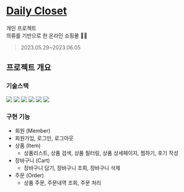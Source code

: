 # [Daily Closet](https://nextjs-commerce-red-nine.vercel.app/)
개인 프로젝트<br>
의류를 기반으로 한 온라인 쇼핑몰 👕👖
> 2023.05.29~2023.06.05
## 프로젝트 개요
### 기술스택
  <img src="https://img.shields.io/badge/HTML5-E34F26?style=flat-square&logo=HTML5&logoColor=white"/></a>
  <img src="https://img.shields.io/badge/CSS3-1572B6?style=flat-square&logo=CSS3&logoColor=white"/></a>
  <img src="https://img.shields.io/badge/typescript-3178C6?style=flat-square&logo=typescript&logoColor=white"/></a>
  <img src="https://img.shields.io/badge/next.js-000000?style=flat-square&logo=nextdotjs&logoColor=white"/></a>
  <img src="https://img.shields.io/badge/prisma-2D3748?style=flat-square&logo=prisma&logoColor=white"/></a>
  <img src="https://img.shields.io/badge/vercel-000000?style=flat-square&logo=vercel&logoColor=white"/></a>

### 구현 기능
* 회원 (Member)
 * 회원가입, 로그인, 로그아웃
* 상품 (Item)
  * 상품리스트, 상품 검색, 상품 필터링, 상품 상세페이지, 찜하기, 후기 작성
* 장바구니 (Cart)
  * 장바구니 담기, 장바구니 조회, 장바구니 삭제
* 주문 (Order)
  * 상품 주문, 주문내역 조회, 주문 처리
  
  

